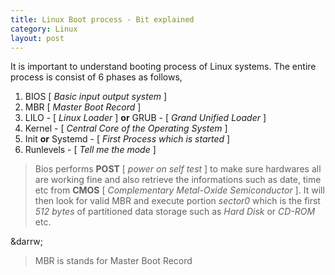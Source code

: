 ```yaml
---
title: Linux Boot process - Bit explained
category: Linux
layout: post
---
```

It is important to understand booting process of Linux systems. The entire process is consist of 6 phases as follows,
  1. BIOS [ *Basic input output system* ]
  2. MBR [ *Master Boot Record* ]
  3. LILO - [ *Linux Loader* ] **or** GRUB - [ *Grand Unified Loader* ]
  4. Kernel - [ *Central Core of the Operating System* ]
  5. Init **or** Systemd - [ *First Process which is started* ]
  6. Runlevels - [ *Tell me the mode* ]

  > Bios performs **POST** [ *power on self test* ] to make sure hardwares all are working fine and also retrieve the informations such as date, time etc from **CMOS** [ *Complementary Metal-Oxide Semiconductor* ]. It will then look for valid MBR and execute portion *sector0* which is the first *512 bytes* of partitioned data storage such as *Hard Disk* or *CD-ROM* etc.

  &darrw;

  > MBR is stands for Master Boot Record